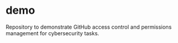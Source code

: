 # demo
Repository to demonstrate GitHub access control and permissions management for cybersecurity tasks.
